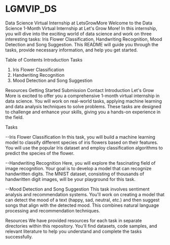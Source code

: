 # LGMVIP_DS

Data Science Virtual Internship at LetsGrowMore
Welcome to the Data Science 1-Month Virtual Internship at Let's Grow More! In this internship, you will dive into the exciting world of data science and work on three interesting tasks: Iris Flower Classification, Handwriting Recognition, Mood Detection and Song Suggestion. This README will guide you through the tasks, provide necessary information, and help you get started.

Table of Contents
Introduction
Tasks
1. Iris Flower Classification
2. Handwriting Recognition
3. Mood Detection and Song Suggestion
   
Resources
Getting Started
Submission
Contact
Introduction
Let's Grow More is excited to offer you a comprehensive 1-month virtual internship in data science. You will work on real-world tasks, applying machine learning and data analysis techniques to solve problems. These tasks are designed to challenge and enhance your skills, giving you a hands-on experience in the field.

Tasks

--Iris Flower Classification
In this task, you will build a machine learning model to classify different species of iris flowers based on their features. You will use the popular Iris dataset and employ classification algorithms to predict the species of the flower.

--Handwriting Recognition
Here, you will explore the fascinating field of image recognition. Your goal is to develop a model that can recognize handwritten digits. The MNIST dataset, consisting of thousands of handwritten digit images, will be your playground for this task.

--Mood Detection and Song Suggestion
This task involves sentiment analysis and recommendation systems. You'll work on creating a model that can detect the mood of a text (happy, sad, neutral, etc.) and then suggest songs that align with the detected mood. This combines natural language processing and recommendation techniques.

Resources
We have provided resources for each task in separate directories within this repository. You'll find datasets, code samples, and relevant literature to help you understand and complete the tasks successfully.
